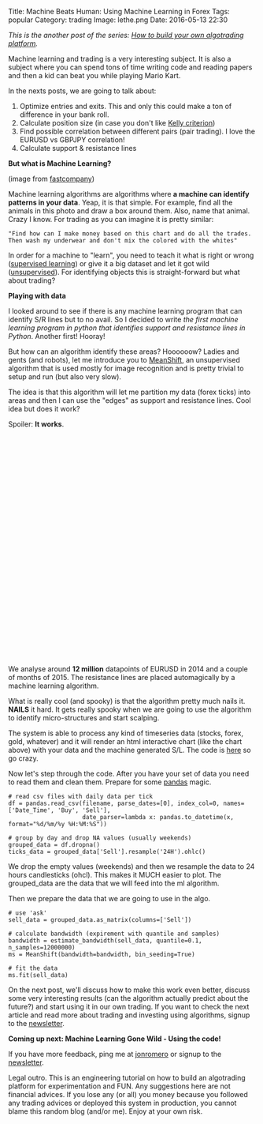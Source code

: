 Title: Machine Beats Human: Using Machine Learning in Forex 
Tags: popular
Category: trading
Image: lethe.png
Date: 2016-05-13 22:30

*This is the another post of the series: [How to build your own algotrading platform](how-to-build-your-own-algorithmic-trading-platform.html).*

Machine learning and trading is a very interesting subject. It is also a subject where you can spend tons of time writing code and reading papers and then a kid can beat you while playing Mario Kart. 

In the nexts posts, we are going to talk about:

1. Optimize entries and exits. This and only this could make a ton of difference in your bank roll.
2. Calculate position size (in case you don't like [Kelly criterion](https://en.wikipedia.org/wiki/Kelly_criterion))
3. Find possible correlation between different pairs (pair trading). I love the EURUSD vs GBPJPY correlation!
4. Calculate support & resistance lines



**But what is Machine Learning?**

<!-- <img src="theme/images/stallone.jpg" class="" alt="" /> -->
(image from [fastcompany](http://www.fastcompany.com/3028414/how-facebooks-machines-got-so-good-at-recognizing-your-face))

Machine learning algorithms are algorithms where **a machine can identify patterns in your data**. Yeap, it is that simple. For example, find all the animals in this photo and draw a box around them. Also, name that animal. Crazy I know. For trading as you can imagine it is pretty similar:

    "Find how can I make money based on this chart and do all the trades.
    Then wash my underwear and don't mix the colored with the whites"

In order for a machine to "learn", you need to teach it what is right or wrong ([supervised learning](https://en.wikipedia.org/wiki/Supervised_learning)) or give it a big dataset and let it got wild ([unsupervised](https://en.wikipedia.org/wiki/Unsupervised_learning)). For identifying objects this is straight-forward but what about trading?

**Playing with data**

I looked around to see if there is any machine learning program that can identify S/R lines but to no avail. So I decided to write *the first machine learning program in python that identifies support and resistance lines in Python*. Another first! Hooray!

But how can an algorithm identify these areas? Hoooooow?
Ladies and gents (and robots), let me introduce you to [MeanShift](https://en.wikipedia.org/wiki/Mean_shift), an unsupervised algorithm that is used mostly for image recognition and is pretty trivial to setup and run (but also very slow). 

The idea is that this algorithm will let me partition my data (forex ticks) into areas and then I can use the "edges" as support and resistance lines. Cool idea but does it work?

Spoiler: **It works**.

<script src="https://code.jquery.com/jquery-2.2.3.min.js" integrity="sha256-a23g1Nt4dtEYOj7bR+vTu7+T8VP13humZFBJNIYoEJo=" crossorigin="anonymous"></script>    
<script src="https://code.highcharts.com/stock/highstock.js"></script>
<script src="https://code.highcharts.com/stock/modules/exporting.js"></script>

<div id="container" style="width:100%; height:400px;"></div>
<script type="text/javascript">
$(document).ready(function() {

      
       $.ajax({
          url: "http://cdn.rawgit.com/jonromero/jonio_website/af79b2910163dbbd1f70333c0b2f4e06558d6c93/ml_results.js",
          dataType: "jsonp",
          jsonpCallback: "jonromero/jonio_website:master",
          success: function(ml_data) {
      

      $.ajax({
          url: "http://cdn.rawgit.com/jonromero/jonio_website/c96e72cfbb8e4ec637ac0b95421581d775338147/ticks.js",
          dataType: "jsonp",
          jsonpCallback: "jonromero/jonio_website:master",
          success: function(data) {
        
        var processedData = [];
        for (var key in data) {
           ob = data[key];
            processedData.push([Date.parse(key), parseFloat(ob.open), parseFloat(ob.high), parseFloat(ob.low), parseFloat(ob.close)]);
        };
        processedData = processedData.sort();
        
        // Create the chart
        $('#container').highcharts('StockChart', {

           chart: {
height: 500,
width: 700,
            events: {
               load: function() {

                 for (i in ml_data) {
                     this.yAxis[0].addPlotLine({
                          value: ml_data[i],
                          width: 2,
                          dashStyle: 'shortdash',
                       color: 'red'
                      });
                   }
                }}},
      
            rangeSelector : {
                selected : 2
            },

            title : {
                text : 'EURUSD'
             },
             yAxis: {
                title: {
                    text: 'Exchange rate'
                },
                plotLines: []
            },
            series : [{
                type : 'candlestick',
                name : 'EURUSD Price',
                data : processedData,
                tooltip: {
                    valueDecimals: 2
                }
            }]
      });

      
    }})}})});
</script>
<br/ > <br /> <br />

We analyse around **12 million** datapoints of EURUSD in 2014 and a couple of months of 2015. The resistance lines are placed automagically by a machine learning algorithm.

What is really cool (and spooky) is that the algorithm pretty much nails it. **NAILS** it hard. It gets really spooky when we are going to use the algorithm to identify micro-structures and start scalping. 
  
The system is able to process any kind of timeseries data (stocks, forex, gold, whatever) and it  will render an html interactive chart (like the chart above) with your data and the machine generated S/L. The code is [here](https://github.com/jonromero/forex_algotrading) so go crazy.
  
Now let's step through the code.
After you have your set of data you need to read them and clean them. Prepare for some [pandas](http://pandas.pydata.org/) magic.

	# read csv files with daily data per tick
    df = pandas.read_csv(filename, parse_dates=[0], index_col=0, names=['Date_Time', 'Buy', 'Sell'],
                         date_parser=lambda x: pandas.to_datetime(x, format="%d/%m/%y %H:%M:%S"))

    # group by day and drop NA values (usually weekends)
    grouped_data = df.dropna()
    ticks_data = grouped_data['Sell'].resample('24H').ohlc()


We drop the empty values (weekends) and then we resample the data to 24 hours candlesticks (ohcl). This makes it MUCH easier to plot. The grouped_data are the data that we will feed into the ml algorithm.

Then we prepare the data that we are going to use in the algo.

    # use 'ask'
    sell_data = grouped_data.as_matrix(columns=['Sell'])

    # calculate bandwidth (expirement with quantile and samples)
    bandwidth = estimate_bandwidth(sell_data, quantile=0.1, n_samples=12000000)
    ms = MeanShift(bandwidth=bandwidth, bin_seeding=True)

    # fit the data
    ms.fit(sell_data)

On the next post, we'll discuss how to make this work even better, discuss some very interesting results (can the algorithm actually predict about the future?) and start using it in our own trading. If you want to check the next article and read more about trading and investing using algorithms, signup to the [newsletter](http://eepurl.com/bGbOnb). 

**Coming up next: Machine Learning Gone Wild - Using the code!**

If you have more feedback, ping me at [jonromero](http://www.twitter.com/jonromero) or signup to the [newsletter](http://eepurl.com/bGbOnb). 

Legal outro. This is an engineering tutorial on how to build an algotrading platform for experimentation and FUN. Any suggestions here are not financial advices. 
If you lose any (or all) you money because you followed any trading advices or deployed this system in production, you cannot blame this random blog (and/or me). Enjoy at your own risk. 


